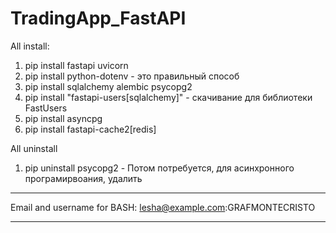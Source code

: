 # TradingApp_FastAPI

All install:

1. pip install fastapi uvicorn
2. pip install python-dotenv - это правильный способ
3. pip install sqlalchemy alembic psycopg2
4. pip install "fastapi-users[sqlalchemy]" - скачивание для библиотеки FastUsers
5. pip install asyncpg
6. pip install fastapi-cache2[redis]

All uninstall

1. pip uninstall psycopg2 - Потом потребуется, для асинхронного програмирвоания, удалить

-------------------------------------------------------------------------------------------------------------------------

Email and username for BASH:
lesha@example.com:GRAFMONTECRISTO

------------------------------------------------------------------------------------------------------------------------


